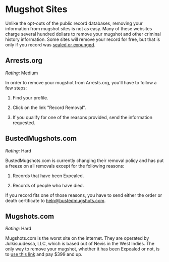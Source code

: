 # Mugshot Sites

Unlike the opt-outs of the public record databases, removing your information from mugshot sites is not as easy. Many of these websites charge several hundred dollars to remove your mugshot and other criminal history information. Some sites will remove your record for free, but that is only if you record was [sealed or expunged](https://www.expeal.com/).

## Arrests.org

*Rating:* Medium

In order to remove your mugshot from Arrests.org, you'll have to follow a few steps:

1. Find your profile.

2. Click on the link "Record Removal".

3. If you qualify for one of the reasons provided, send the information requested.

## BustedMugshots.com

*Rating:* Hard

BustedMugshots.com is currently changing their removal policy and has put a freeze on all removals except for the following reasons:

1. Records that have been Expealed.

2. Records of people who have died.

If you record fits one of those reasons, you have to send either the order or death certificate to help@bustedmugshots.com. 

## Mugshots.com

*Rating:* Hard

Mugshots.com is the worst site on the internet. They are operated by Julkisuudessa, LLC, which is based out of Nevis in the West Indies. The only way to remove your mugshot, whether it has been Expealed or not, is to [use this link](http://unpublisharrest.com/mugshots-com-unpublishing-policy-2/) and pay $399 and up.